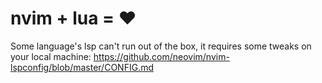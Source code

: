 # nvim + lua = ♥︎ 


Some language's lsp can't run out of the box, it requires some tweaks on your local machine:
https://github.com/neovim/nvim-lspconfig/blob/master/CONFIG.md

